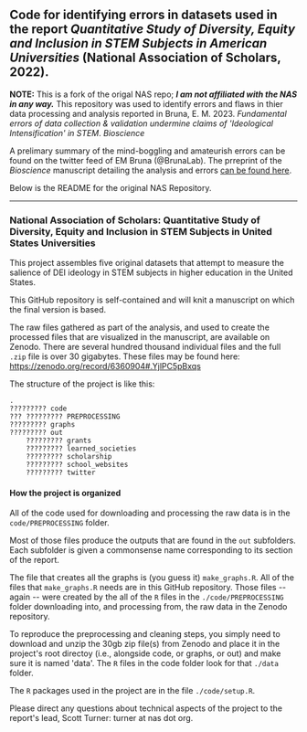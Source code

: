
## Code for identifying errors in datasets used in the report _Quantitative Study of Diversity, Equity and Inclusion in STEM Subjects in American Universities_ (National Association of Scholars, 2022).  

**NOTE:** This is a fork of the origal NAS repo; **_I am not affiliated with the NAS in any way._** This repository was used to identify errors and flaws in thier data processing and analysis reported in Bruna, E. M. 2023. _Fundamental errors of data collection & validation undermine claims of 'Ideological Intensification' in STEM_. _Bioscience_

A prelimary summary of the mind-boggling and amateurish errors can be found on the twitter feed of EM Bruna (@BrunaLab). The prreprint of the _Bioscience_ manuscript detailing the analysis and errors [can be found here](https://osf.io/preprints/metaarxiv/4jsca/). 

Below is the README for the original NAS Repository.

---

### National Association of Scholars: Quantitative Study of Diversity, Equity and Inclusion in STEM Subjects in United States Universities

This project assembles five original datasets that attempt to measure the salience of DEI ideology in STEM subjects in higher education in the United States. 

This GitHub repository is self-contained and will knit a manuscript on which the final version is based. 

The raw files gathered as part of the analysis, and used to create the processed files that are visualized in the manuscript, are available on Zenodo. There are several hundred thousand individual files and the full `.zip` file is over 30 gigabytes. These files may be found here: https://zenodo.org/record/6360904#.YjlPC5pBxqs

The structure of the project is like this: 

	.
	????????? code
	???	????????? PREPROCESSING
	????????? graphs
	????????? out
    	????????? grants
    	????????? learned_societies
    	????????? scholarship
    	????????? school_websites
    	????????? twitter

#### How the project is organized

All of the code used for downloading and processing the raw data is in the `code/PREPROCESSING` folder. 

Most of those files produce the outputs that are found in the `out` subfolders. Each subfolder is given a commonsense name corresponding to its section of the report. 

The file that creates all the graphs is (you guess it) `make_graphs.R`. All of the files that `make_graphs.R` needs are in this GitHub repository. Those files -- again -- were created by the all of the `R` files in the `./code/PREPROCESSING` folder downloading into, and processing from, the raw data in the Zenodo repository.

To reproduce the preprocessing and cleaning steps, you simply need to download and unzip the 30gb zip file(s) from Zenodo and place it in the project's root directoy (i.e., alongside code, or graphs, or out) and make sure it is named 'data'. The `R` files in the code folder look for that `./data` folder. 

The `R` packages used in the project are in the file `./code/setup.R`. 


Please direct any questions about technical aspects of the project to the report's lead, Scott Turner: turner at nas dot org.
